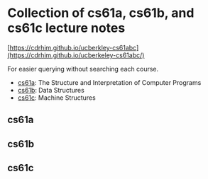 # Collection of cs61a, cs61b, and cs61c lecture notes

[https://cdrhim.github.io/ucberkley-cs61abc](https://cdrhim.github.io/ucberkeley-cs61abc/)

For easier querying without searching each course.
- [cs61a](##cs61a): The Structure and Interpretation of Computer Programs
- [cs61b](##cs61b): Data Structures
- [cs61c](##cs61c): Machine Structures

## cs61a


## cs61b


## cs61c
